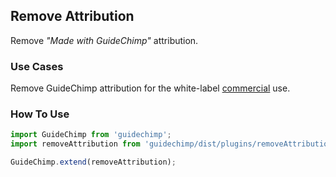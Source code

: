## Remove Attribution

Remove _"Made with GuideChimp"_ attribution.

### Use Cases

Remove GuideChimp attribution for the white-label [commercial](https://github.com/Labs64/GuideChimp#terms-of-use) use.

### How To Use

```javascript
import GuideChimp from 'guidechimp';
import removeAttribution from 'guidechimp/dist/plugins/removeAttribution';

GuideChimp.extend(removeAttribution);
```
